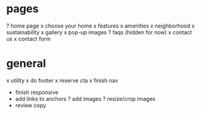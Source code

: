 # pages
? home page
x choose your home
x features
x amenities
x neighborhood
x sustainability
x gallery
	x pop-up images
? faqs (hidden for now)
x contact us
	x contact form

# general
x utility
x do footer
	x reserve cta
x finish nav
- finish responsive
- add links to anchors
? add images
? resize/crop images
- review copy
